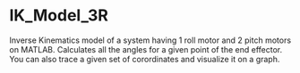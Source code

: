 # IK_Model_3R
Inverse Kinematics model of a system having 1 roll motor and 2 pitch motors on MATLAB. Calculates all the angles for a given point of the end effector. You can also trace a given set of corordinates and visualize it on a graph.
